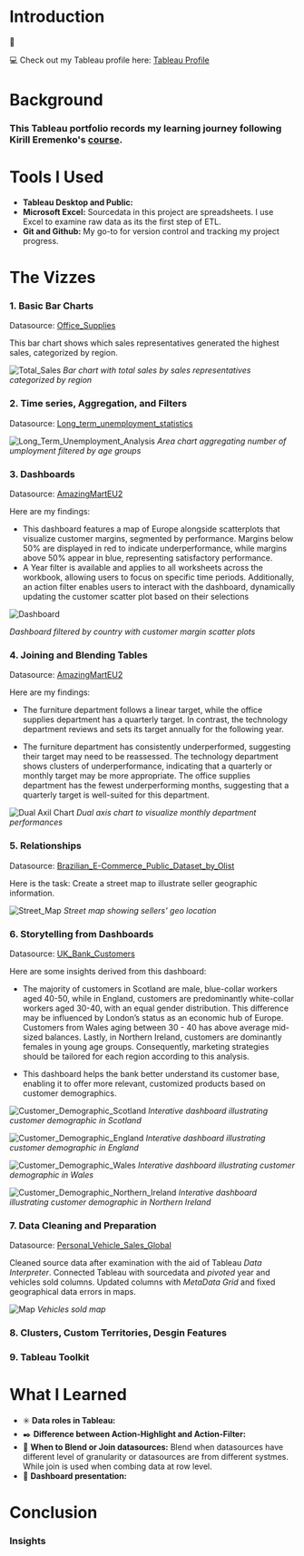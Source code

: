 # Introduction
:mega: 

:computer: Check out my Tableau profile here: [Tableau Profile](https://public.tableau.com/app/profile/mei.liu4813/vizzes)
# Background
### This Tableau portfolio records my learning journey following Kirill Eremenko's [course](https://www.udemy.com/course/tableau10).
# Tools I Used
- **Tableau Desktop and Public:**
- **Microsoft Excel:** Sourcedata in this project are spreadsheets. I use Excel to examine raw data as its the first step of ETL.
- **Git and Github:** My go-to for version control and tracking my project progress.

# The Vizzes

### 1. Basic Bar Charts

Datasource: [Office_Supplies](Datasources/OfficeSupplies.csv)

This bar chart shows which sales representatives generated the highest sales, categorized by region.

![Total_Sales](https://github.com/user-attachments/assets/6647d108-67f9-492a-84c5-f7fe7d929025)
*Bar chart with total sales by sales representatives categorized by region* 

### 2. Time series, Aggregation, and Filters

Datasource: [Long_term_unemployment_statistics](Datasources/Long-Term-Unemployment-Statistics.xlsx)

![Long_Term_Unemployment_Analysis](Assets/Long_Term_Unemployment_Analysis.png)
*Area chart aggregating number of umployment filtered by age groups*


### 3. Dashboards
Datasource: [AmazingMartEU2](Datasources/AmazingMartEU2.xlsx)

Here are my findings:
- This dashboard features a map of Europe alongside scatterplots that visualize customer margins, segmented by performance. Margins below 50% are displayed in red to indicate underperformance, while margins above 50% appear in blue, representing satisfactory performance.
- A Year filter is available and applies to all worksheets across the workbook, allowing users to focus on specific time periods. Additionally, an action filter enables users to interact with the dashboard, dynamically updating the customer scatter plot based on their selections
  
![Dashboard](Assets/Customer%20Margin%20Dashboard.png)

*Dashboard filtered by country with customer margin scatter plots*

### 4. Joining and Blending Tables

Datasource: [AmazingMartEU2](Datasources/AmazingMartEU2.xlsx)

Here are my findings:
- The furniture department follows a linear target, while the office supplies department has a quarterly target. In contrast, the technology department reviews and sets its target annually for the following year.

- The furniture department has consistently underperformed, suggesting their target may need to be reassessed. The technology department shows clusters of underperformance, indicating that a quarterly or monthly target may be more appropriate. The office supplies department has the fewest underperforming months, suggesting that a quarterly target is well-suited for this department.

![Dual Axil Chart](Assets/Department_Performance_Review.png)
*Dual axis chart to visualize monthly department performances*

### 5. Relationships

Datasource: [Brazilian_E-Commerce_Public_Dataset_by_Olist](/https://www.kaggle.com/datasets/olistbr/brazilian-ecommerce)

Here is the task: Create a street map to illustrate seller geographic information.

![Street_Map](Assets/Seller_Geo_Map.png)
*Street map showing sellers' geo location*

### 6. Storytelling from Dashboards 

Datasource: [UK_Bank_Customers](Datasources/UK_Bank_Customers.csv)

Here are some insights derived from this dashboard:

- The majority of customers in Scotland are male, blue-collar workers aged 40-50, while in England, customers are predominantly white-collar workers aged 30-40, with an equal gender distribution. This difference may be influenced by London’s status as an economic hub of Europe. Customers from Wales aging between 30 - 40 has above average mid-sized balances. Lastly, in Northern Ireland, customers are dominantly females in young age groups. Consequently, marketing strategies should be tailored for each region according to this analysis.

- This dashboard helps the bank better understand its customer base, enabling it to offer more relevant, customized products based on customer demographics.

![Customer_Demographic_Scotland](Assets/Customer_Demographic_Dahsboard.png)
*Interative dashboard illustrating customer demographic in Scotland*

![Customer_Demographic_England](Assets/Customer_Demographic_Dahsboard_England.png)
*Interative dashboard illustrating customer demographic in England*

![Customer_Demographic_Wales](Assets/Customer_Demographic_Dahsboard_Wales.png)
*Interative dashboard illustrating customer demographic in Wales*

![Customer_Demographic_Northern_Ireland](Assets/Customer_Demographic_Dahsboard_Northen_Ireland.png)
*Interative dashboard illustrating customer demographic in Northern Ireland*

### 7. Data Cleaning and Preparation

Datasource: [Personal_Vehicle_Sales_Global](Datasources/PersonalVehicleSalesGlobal.xlsx)

Cleaned source data after examination with the aid of Tableau *Data Interpreter*. Connected Tableau with sourcedata and *pivoted* year and vehicles sold columns. Updated columns with *MetaData Grid* and fixed geographical data errors in maps.

![Map](Assets/Map.png)
*Vehicles sold map*

### 8. Clusters, Custom Territories, Desgin Features

### 9. Tableau Toolkit



# What I Learned
- :eight_spoked_asterisk: **Data roles in Tableau:**
- :black_nib: **Difference between Action-Highlight and Action-Filter:**
- :date: **When to Blend or Join datasources:** Blend when datasources have different level of granularity or datasources are from different systmes. While join is used when combing data at row level.
- :flashlight: **Dashboard presentation:**

# Conclusion

### Insights
